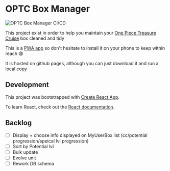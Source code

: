 # OPTC Box Manager

![OPTC Box Manager CI/CD](https://github.com/Nagarian/optc-box-manager/workflows/CI/CD/badge.svg?branch=master)

This project exist in order to help you maintain your [One Piece Treasure Cruise](https://optc-ww.channel.or.jp/en/) box cleaned and tidy

This is a [PWA app](https://web.dev/progressive-web-apps/) so don't hesitate to install it on your phone to keep within reach 😄

It is hosted on github pages, although you can just download it and run a local copy

## Development

This project was bootstrapped with [Create React App](https://github.com/facebook/create-react-app).

To learn React, check out the [React documentation](https://reactjs.org/).

## Backlog

- [ ] Display + choose info displayed on MyUserBox list (cc/potential progression/speical lvl progression)
- [ ] Sort by Potential lvl
- [ ] Bulk update
- [ ] Evolve unit
- [ ] Rework DB schema
